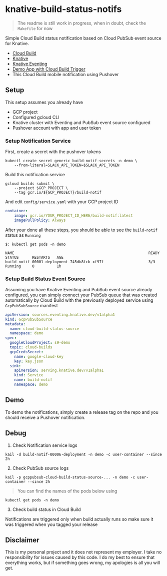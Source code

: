 # knative-build-status-notifs

> The readme is still work in progress, when in doubt, check the `Makefile` for now

Simple Cloud Build status notification based on Cloud PubSub event source for Knative.

* [Cloud Build](https://cloud.google.com/cloud-build/)
* [Knative](https://github.com/knative/docs)
* [Knative Eventing](https://github.com/knative/docs/tree/master/eventing)
* [Demo App with Cloud Build Trigger](github.com/mchmarny/knative-gitops-using-cloud-build)
* This Cloud Build mobile notification using Pushover


## Setup

This setup assumes you already have

* GCP project
* Configured gcloud CLI
* Knative cluster with Eventing and PubSub event source configured
* Pushover account with app and user token

### Setup Notification Service

First, create a secret with the pushover tokens

```shell
kubectl create secret generic build-notif-secrets -n demo \
	--from-literal=SLACK_API_TOKEN=$SLACK_API_TOKEN
```

Build this notification service

```shell
gcloud builds submit \
	--project $GCP_PROJECT \
	--tag gcr.io/${GCP_PROJECT}/build-notif
```

And edit `config/service.yaml` with your GCP project ID

```yaml
container:
    image: gcr.io/YOUR_PROJECT_ID_HERE/build-notif:latest
    imagePullPolicy: Always
```

After your done all these steps, you should be able to see the `build-notif` status as `Running`

```shell
$: kubectl get pods -n demo

NAME                                                            READY     STATUS      RESTARTS   AGE
build-notif-00001-deployment-745db8fcb-xf97f                    3/3       Running     0          1h
```

### Setup Build Status Event Source

Assuming you have Knative Eventing and PubSub event source already configured, you can simply connect your PubSub queue that was created automatically by Cloud Build with the previously deployed service using `GcpPubSubSource` manifest

```yaml
apiVersion: sources.eventing.knative.dev/v1alpha1
kind: GcpPubSubSource
metadata:
  name: cloud-build-status-source
  namespace: demo
spec:
  googleCloudProject: s9-demo
  topic: cloud-builds
  gcpCredsSecret:
    name: google-cloud-key
    key: key.json
  sink:
    apiVersion: serving.knative.dev/v1alpha1
    kind: Service
    name: build-notif
    namespace: demo
```

## Demo

To demo the notifications, simply create a release tag on the repo and you should receive a Pushover notification.

## Debug

1. Check Notification service logs

```shell
kail -d build-notif-00006-deployment -n demo -c user-container --since 2h
```


2. Check PubSub source logs

```shell
kail -p gcppubsub-cloud-build-status-source-... -n demo -c user-container --since 2h
```

> You can find the names of the pods below using

```shell
kubectl get pods -n demo
```

3. Check build status in Cloud Build

Notifications are triggered only when build actually runs so make sure it was triggered when you tagged your release

## Disclaimer

This is my personal project and it does not represent my employer. I take no responsibility for issues caused by this code. I do my best to ensure that everything works, but if something goes wrong, my apologies is all you will get.

